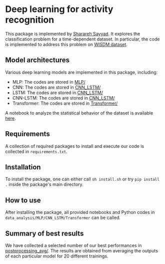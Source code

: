 # Deep learning for activity recognition
This package is implemented by <ins>Sharareh Sayyad</ins>. It explores the classification problem for a time-dependent dataset. In particular, the code is implemented to address this problem on [WISDM dataset](https://archive.ics.uci.edu/dataset/507/wisdm+smartphone+and+smartwatch+activity+and+biometrics+dataset).

## Model architectures

Various deep learning models are implemented in this package, including:
- MLP: The codes are stored in [MLP/](https://github.com/say-yas/DL_ActRec/tree/main/MLP) 
- CNN: The codes are stored in [CNN_LSTM/](https://github.com/say-yas/DL_ActRec/tree/main/CNN_LSTM) 
- LSTM: The codes are stored in [CNN_LSTM/](https://github.com/say-yas/DL_ActRec/tree/main/CNN_LSTM) 
- CNN-LSTM: The codes are stored in [CNN_LSTM/](https://github.com/say-yas/DL_ActRec/tree/main/CNN_LSTM) 
- Transformer: The codes are stored in [Transformer/](https://github.com/say-yas/DL_ActRec/tree/main/Transformer) 

A notebook to analyze the statistical behavior of the dataset is available [here](https://github.com/say-yas/DL_ActRec/tree/main/Data_Analysis).

## Requirements
A collection of required packages to install and execute our code is collected in `requirements.txt`.

## Installation
 To install the package, one can either call `sh install.sh` or try `pip install .` inside the package's main directory.

## How to use
After installing the package, all provided notebooks and Python codes in `data_analysis/MLP/CNN_LSTM/Transformer` can be called.

## Summary of best results
We have collected a selected number of our best performances in [postprocessing_avg/](https://github.com/say-yas/DL_ActRec/tree/main/postprocessing_avg). The results are obtained from averaging the outputs of each particular model for 20 different trainings.

